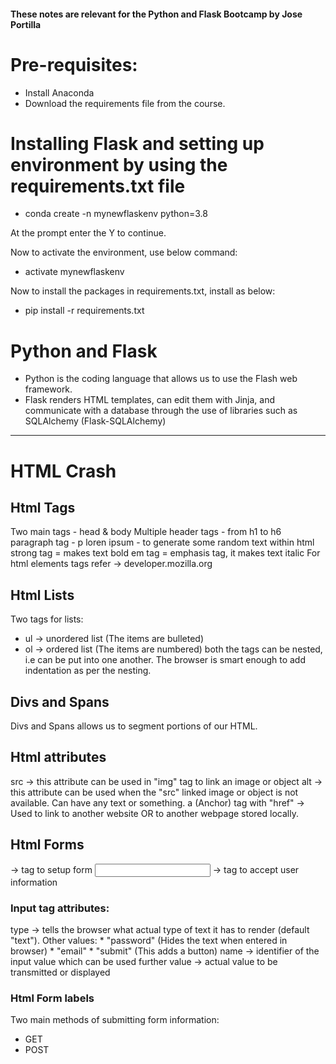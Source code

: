 #### These notes are relevant for the Python and Flask Bootcamp by Jose Portilla

# Pre-requisites:

* Install Anaconda
* Download the requirements file from the course.

# Installing Flask and setting up environment by using the requirements.txt file

* conda create -n mynewflaskenv python=3.8 

At the prompt enter the Y to continue.

Now to activate the environment, use below command:

* activate mynewflaskenv

Now to install the packages in requirements.txt, install as below:

* pip install -r requirements.txt 

# Python and Flask 

* Python is the coding language that allows us to use the Flash web framework.
* Flask renders HTML templates, can edit them with Jinja, and communicate with a database through the use of libraries such as SQLAlchemy (Flask-SQLAlchemy)

--------------------------------------------------------------------------

# HTML Crash

## Html Tags
Two main tags - head & body
Multiple header tags - from h1 to h6
paragraph tag  - p
loren ipsum - to generate some random text within html
strong tag = makes text bold
em tag = emphasis tag, it makes text italic
For html elements tags refer -> developer.mozilla.org

## Html Lists
Two tags for lists:
* ul -> unordered list (The items are bulleted)
* ol -> ordered list (The items are numbered)
both the tags can be nested, i.e can be put into one another. The browser is smart enough to add indentation as per the nesting.

## Divs and Spans
Divs and Spans allows us to segment portions of our HTML.

## Html attributes
src -> this attribute can be used in "img" tag to link an image or object
alt -> this attribute can be used when the "src" linked image or object is not available. Can have any text or something.
a (Anchor) tag with "href" -> Used to link to another website OR to another webpage stored locally.

## Html Forms
<form> -> tag to setup form
<input> -> tag to accept user information

### Input tag attributes:
type -> tells the browser what actual type of text it has to render (default "text"). 
        Other values:
            * "password" (Hides the text when entered in browser)
            * "email"
            * "submit" (This adds a button)
name -> identifier of the input value which can be used further
value -> actual value to be transmitted or displayed

### Html Form labels
Two main methods of submitting form information:
* GET
* POST


